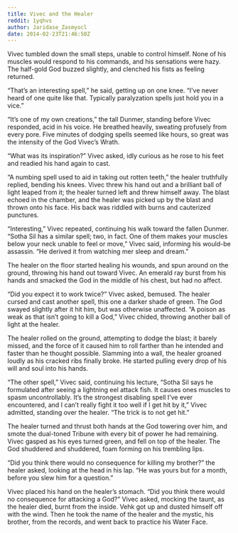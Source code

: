 ```yaml
---
title: Vivec and the Healer
reddit: 1yqhvs
author: Jaridase_Zasmyocl
date: 2014-02-23T21:46:50Z
---
```


Vivec tumbled down the small steps, unable to control himself. None of his
muscles would respond to his commands, and his sensations were hazy. The
half-gold God buzzed slightly, and clenched his fists as feeling returned.

“That’s an interesting spell,” he said, getting up on one knee. “I’ve never
heard of one quite like that. Typically paralyzation spells just hold you in a
vice.”

“It’s one of my own creations,” the tall Dunmer, standing before Vivec
responded, acid in his voice. He breathed heavily, sweating profusely from every
pore. Five minutes of dodging spells seemed like hours, so great was the
intensity of the God Vivec’s Wrath.

“What was its inspiration?” Vivec asked, idly curious as he rose to his feet and
readied his hand again to cast.

“A numbing spell used to aid in taking out rotten teeth,” the healer truthfully
replied, bending his knees. Vivec threw his hand out and a brilliant ball of
light leaped from it; the healer turned left and threw himself away. The blast
echoed in the chamber, and the healer was picked up by the blast and thrown onto
his face. His back was riddled with burns and cauterized punctures.

“Interesting,” Vivec repeated, continuing his walk toward the fallen Dunmer.
“Sotha Sil has a similar spell; two, in fact. One of them makes your muscles
below your neck unable to feel or move,” Vivec said, informing his would-be
assassin. “He derived it from watching mer sleep and dream.”

The healer on the floor started healing his wounds, and spun around on the
ground, throwing his hand out toward Vivec. An emerald ray burst from his hands
and smacked the God in the middle of his chest, but had no affect.

“Did you expect it to work twice?” Vivec asked, bemused. The healer cursed and
cast another spell, this one a darker shade of green. The God swayed slightly
after it hit him, but was otherwise unaffected. “A poison as weak as that isn’t
going to kill a God,” Vivec chided, throwing another ball of light at the
healer.

The healer rolled on the ground, attempting to dodge the blast; it barely
missed, and the force of it caused him to roll farther than he intended and
faster than he thought possible. Slamming into a wall, the healer groaned loudly
as his cracked ribs finally broke. He started pulling every drop of his will and
soul into his hands.

“The other spell,” Vivec said, continuing his lecture, “Sotha Sil says he
formulated after seeing a lightning eel attack fish. It causes ones muscles to
spasm uncontrollably. It’s the strongest disabling spell I’ve ever encountered,
and I can’t really fight it too well if I get hit by it,” Vivec admitted,
standing over the healer. “The trick is to not get hit.”

The healer turned and thrust both hands at the God towering over him, and smote
the dual-toned Tribune with every bit of power he had remaining. Vivec gasped as
his eyes turned green, and fell on top of the healer. The God shuddered and
shuddered, foam forming on his trembling lips.

“Did you think there would no consequence for killing my brother?” the healer
asked, looking at the head in his lap. “He was yours but for a month, before you
slew him for a question.”

Vivec placed his hand on the healer’s stomach. “Did you think there would no
consequence for attacking a God?” Vivec asked, mocking the taunt, as the healer
died, burnt from the inside. Vehk got up and dusted himself off with the wind.
Then he took the name of the healer and the mystic, his brother, from the
records, and went back to practice his Water Face.
